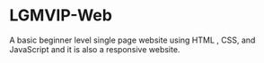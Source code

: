 # LGMVIP-Web
A basic beginner level single page website using HTML , CSS, and JavaScript and it is also a responsive website.
